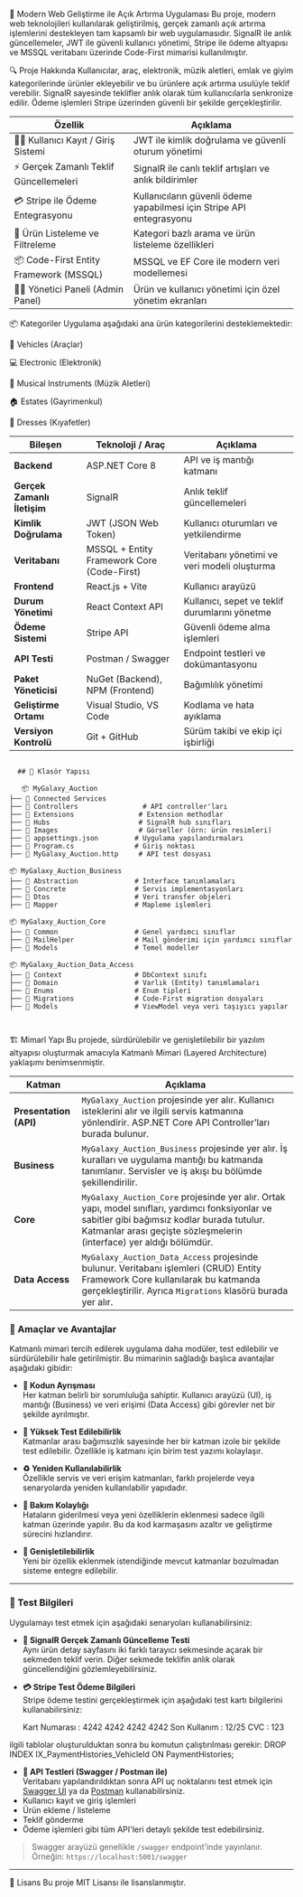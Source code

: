 🚀 Modern Web Geliştirme ile Açık Artırma Uygulaması
Bu proje, modern web teknolojileri kullanılarak geliştirilmiş, gerçek zamanlı açık artırma işlemlerini destekleyen tam kapsamlı bir web uygulamasıdır. SignalR ile anlık güncellemeler, JWT ile güvenli kullanıcı yönetimi, Stripe ile ödeme altyapısı ve MSSQL veritabanı üzerinde Code-First mimarisi kullanılmıştır.

🔍 Proje Hakkında
Kullanıcılar, araç, elektronik, müzik aletleri, emlak ve giyim kategorilerinde ürünler ekleyebilir ve bu ürünlere açık artırma usulüyle teklif verebilir. SignalR sayesinde teklifler anlık olarak tüm kullanıcılarla senkronize edilir. Ödeme işlemleri Stripe üzerinden güvenli bir şekilde gerçekleştirilir.

| Özellik                                | Açıklama                                                              |
| -------------------------------------- | --------------------------------------------------------------------- |
| 🧑‍💼 Kullanıcı Kayıt / Giriş Sistemi  | JWT ile kimlik doğrulama ve güvenli oturum yönetimi                   |
| ⚡ Gerçek Zamanlı Teklif Güncellemeleri | SignalR ile canlı teklif artışları ve anlık bildirimler               |
| 💳 Stripe ile Ödeme Entegrasyonu       | Kullanıcıların güvenli ödeme yapabilmesi için Stripe API entegrasyonu |
| 🧾 Ürün Listeleme ve Filtreleme        | Kategori bazlı arama ve ürün listeleme özellikleri                    |
| 📦 Code-First Entity Framework (MSSQL) | MSSQL ve EF Core ile modern veri modellemesi                          |
| 🧑‍💻 Yönetici Paneli (Admin Panel)    | Ürün ve kullanıcı yönetimi için özel yönetim ekranları                |



📦 Kategoriler
Uygulama aşağıdaki ana ürün kategorilerini desteklemektedir:

🚗 Vehicles (Araçlar)

💻 Electronic (Elektronik)

🎸 Musical Instruments (Müzik Aletleri)

🏠 Estates (Gayrimenkul)

👗 Dresses (Kıyafetler)


| **Bileşen**                 | **Teknoloji / Araç**                       | **Açıklama**                                   |
| --------------------------- | ------------------------------------------ | ---------------------------------------------- |
| **Backend**                 | ASP.NET Core 8                             | API ve iş mantığı katmanı                      |
| **Gerçek Zamanlı İletişim** | SignalR                                    | Anlık teklif güncellemeleri                    |
| **Kimlik Doğrulama**        | JWT (JSON Web Token)                       | Kullanıcı oturumları ve yetkilendirme          |
| **Veritabanı**              | MSSQL + Entity Framework Core (Code-First) | Veritabanı yönetimi ve veri modeli oluşturma   |
| **Frontend**                | React.js + Vite                            | Kullanıcı arayüzü                              |
| **Durum Yönetimi**          | React Context API                          | Kullanıcı, sepet ve teklif durumlarını yönetme |
| **Ödeme Sistemi**           | Stripe API                                 | Güvenli ödeme alma işlemleri                   |
| **API Testi**               | Postman / Swagger                          | Endpoint testleri ve dokümantasyonu            |
| **Paket Yöneticisi**        | NuGet (Backend), NPM (Frontend)            | Bağımlılık yönetimi                            |
| **Geliştirme Ortamı**       | Visual Studio, VS Code                     | Kodlama ve hata ayıklama                       |
| **Versiyon Kontrolü**       | Git + GitHub                               | Sürüm takibi ve ekip içi işbirliği             |

<pre><code>
  ## 📁 Klasör Yapısı 
  
   📦 MyGalaxy_Auction
├── 📁 Connected Services
├── 📁 Controllers                # API controller'ları
├── 📁 Extensions                # Extension methodlar
├── 📁 Hubs                      # SignalR hub sınıfları
├── 📁 Images                    # Görseller (örn: ürün resimleri)
├── 📄 appsettings.json         # Uygulama yapılandırmaları
├── 📄 Program.cs               # Giriş noktası
├── 📄 MyGalaxy_Auction.http     # API test dosyası

📦 MyGalaxy_Auction_Business
├── 📁 Abstraction              # Interface tanımlamaları
├── 📁 Concrete                 # Servis implementasyonları
├── 📁 Dtos                     # Veri transfer objeleri
├── 📁 Mapper                   # Mapleme işlemleri

📦 MyGalaxy_Auction_Core
├── 📁 Common                   # Genel yardımcı sınıflar
├── 📁 MailHelper               # Mail gönderimi için yardımcı sınıflar
├── 📁 Models                   # Temel modeller

📦 MyGalaxy_Auction_Data_Access
├── 📁 Context                  # DbContext sınıfı
├── 📁 Domain                   # Varlık (Entity) tanımlamaları
├── 📁 Enums                    # Enum tipleri
├── 📁 Migrations               # Code-First migration dosyaları
├── 📁 Models                   # ViewModel veya veri taşıyıcı yapılar

   </code></pre>

   🏗️ Mimarî Yapı
Bu projede, sürdürülebilir ve genişletilebilir bir yazılım altyapısı oluşturmak amacıyla Katmanlı Mimari (Layered Architecture) yaklaşımı benimsenmiştir.

| Katman                 | Açıklama                                                                                                                                                                                                                |
| ---------------------- | ----------------------------------------------------------------------------------------------------------------------------------------------------------------------------------------------------------------------- |
| **Presentation (API)** | `MyGalaxy_Auction` projesinde yer alır. Kullanıcı isteklerini alır ve ilgili servis katmanına yönlendirir. ASP.NET Core API Controller’ları burada bulunur.                                                             |
| **Business**           | `MyGalaxy_Auction_Business` projesinde yer alır. İş kuralları ve uygulama mantığı bu katmanda tanımlanır. Servisler ve iş akışı bu bölümde şekillendirilir.                                                             |
| **Core**               | `MyGalaxy_Auction_Core` projesinde yer alır. Ortak yapı, model sınıfları, yardımcı fonksiyonlar ve sabitler gibi bağımsız kodlar burada tutulur. Katmanlar arası geçişte sözleşmelerin (interface) yer aldığı bölümdür. |
| **Data Access**        | `MyGalaxy_Auction_Data_Access` projesinde bulunur. Veritabanı işlemleri (CRUD) Entity Framework Core kullanılarak bu katmanda gerçekleştirilir. Ayrıca `Migrations` klasörü burada yer alır.                            |

### 🎯 Amaçlar ve Avantajlar

Katmanlı mimari tercih edilerek uygulama daha modüler, test edilebilir ve sürdürülebilir hale getirilmiştir. Bu mimarinin sağladığı başlıca avantajlar aşağıdaki gibidir:

- **🧩 Kodun Ayrışması**  
  Her katman belirli bir sorumluluğa sahiptir. Kullanıcı arayüzü (UI), iş mantığı (Business) ve veri erişimi (Data Access) gibi görevler net bir şekilde ayrılmıştır.

- **🧪 Yüksek Test Edilebilirlik**  
  Katmanlar arası bağımsızlık sayesinde her bir katman izole bir şekilde test edilebilir. Özellikle iş katmanı için birim test yazımı kolaylaşır.

- **♻️ Yeniden Kullanılabilirlik**  
  Özellikle servis ve veri erişim katmanları, farklı projelerde veya senaryolarda yeniden kullanılabilir yapıdadır.

- **🔧 Bakım Kolaylığı**  
  Hataların giderilmesi veya yeni özelliklerin eklenmesi sadece ilgili katman üzerinde yapılır. Bu da kod karmaşasını azaltır ve geliştirme sürecini hızlandırır.

- **🚀 Genişletilebilirlik**  
  Yeni bir özellik eklenmek istendiğinde mevcut katmanlar bozulmadan sisteme entegre edilebilir.

---


   
### 🧪 Test Bilgileri

Uygulamayı test etmek için aşağıdaki senaryoları kullanabilirsiniz:

- **🔁 SignalR Gerçek Zamanlı Güncelleme Testi**  
  Aynı ürün detay sayfasını iki farklı tarayıcı sekmesinde açarak bir sekmeden teklif verin. Diğer sekmede teklifin anlık olarak güncellendiğini gözlemleyebilirsiniz.

- **💳 Stripe Test Ödeme Bilgileri**  
  Stripe ödeme testini gerçekleştirmek için aşağıdaki test kartı bilgilerini kullanabilirsiniz:
  
    Kart Numarası : 4242 4242 4242 4242
    Son Kullanım : 12/25
    CVC : 123

ilgili tablolar oluşturulduktan sonra bu komutun çalıştırılması gerekir: 
DROP INDEX IX_PaymentHistories_VehicleId ON PaymentHistories;

- **🧪 API Testleri (Swagger / Postman ile)**  
Veritabanı yapılandırıldıktan sonra API uç noktalarını test etmek için [Swagger UI](https://swagger.io/tools/swagger-ui/) ya da [Postman](https://www.postman.com/) kullanabilirsiniz.  
- Kullanıcı kayıt ve giriş işlemleri  
- Ürün ekleme / listeleme  
- Teklif gönderme  
- Ödeme işlemleri gibi tüm API'leri detaylı şekilde test edebilirsiniz.

> Swagger arayüzü genellikle `/swagger` endpoint'inde yayınlanır. Örneğin: `https://localhost:5001/swagger`

---




📜 Lisans
Bu proje MIT Lisansı ile lisanslanmıştır.

